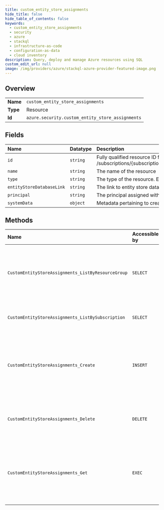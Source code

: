 ```yaml
---
title: custom_entity_store_assignments
hide_title: false
hide_table_of_contents: false
keywords:
  - custom_entity_store_assignments
  - security
  - azure    
  - stackql
  - infrastructure-as-code
  - configuration-as-data
  - cloud inventory
description: Query, deploy and manage Azure resources using SQL
custom_edit_url: null
image: /img/providers/azure/stackql-azure-provider-featured-image.png
---
```

  
    

## Overview
<table><tbody>
<tr><td><b>Name</b></td><td><code>custom_entity_store_assignments</code></td></tr>
<tr><td><b>Type</b></td><td>Resource</td></tr>
<tr><td><b>Id</b></td><td><code>azure.security.custom_entity_store_assignments</code></td></tr>
</tbody></table>

## Fields
| Name | Datatype | Description |
|:-----|:---------|:------------|
| `id` | `string` | Fully qualified resource ID for the resource. Ex - /subscriptions/{subscriptionId}/resourceGroups/{resourceGroupName}/providers/{resourceProviderNamespace}/{resourceType}/{resourceName} |
| `name` | `string` | The name of the resource |
| `type` | `string` | The type of the resource. E.g. "Microsoft.Compute/virtualMachines" or "Microsoft.Storage/storageAccounts" |
| `entityStoreDatabaseLink` | `string` | The link to entity store database. |
| `principal` | `string` | The principal assigned with entity store. Format of principal is: [AAD type]=[PrincipalObjectId];[TenantId] |
| `systemData` | `object` | Metadata pertaining to creation and last modification of the resource. |
## Methods
| Name | Accessible by | Required Params | Description |
|:-----|:--------------|:----------------|:------------|
| `CustomEntityStoreAssignments_ListByResourceGroup` | `SELECT` | `api-version, resourceGroupName, subscriptionId` | List custom entity store assignments by a provided subscription and resource group |
| `CustomEntityStoreAssignments_ListBySubscription` | `SELECT` | `api-version, subscriptionId` | List custom entity store assignments by provided subscription |
| `CustomEntityStoreAssignments_Create` | `INSERT` | `api-version, customEntityStoreAssignmentName, resourceGroupName, subscriptionId` | Creates a custom entity store assignment for the provided subscription, if not already exists. |
| `CustomEntityStoreAssignments_Delete` | `DELETE` | `api-version, customEntityStoreAssignmentName, resourceGroupName, subscriptionId` | Delete a custom entity store assignment by name for a provided subscription |
| `CustomEntityStoreAssignments_Get` | `EXEC` | `api-version, customEntityStoreAssignmentName, resourceGroupName, subscriptionId` | Gets a single custom entity store assignment by name for the provided subscription and resource group. |
